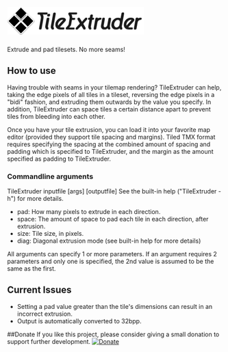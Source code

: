 ![](extruder_title.png) 
================
Extrude and pad tilesets.  No more seams!

## How to use
  Having trouble with seams in your tilemap rendering?  TileExtruder can help, taking the edge pixels of all tiles in a tileset, reversing the edge pixels in a "bidi" fashion, and extruding them outwards by the value you specify.  In addition, TileExtruder can space tiles a certain distance apart to prevent tiles from bleeding into each other.
  
  Once you have your tile extrusion, you can load it into your favorite map editor (provided they support tile spacing and margins).  Tiled TMX format requires specifying the spacing at the combined amount of spacing and padding which is specified to TileExtruder, and the margin as the amount specified as padding to TileExtruder.
  
### Commandline arguments
TileExtruder inputfile [args] [outputfile]
See the built-in help ("TileExtruder -h") for more details.
* pad:  How many pixels to extrude in each direction.
* space:  The amount of space to pad each tile in each direction, after extrusion.
* size:  Tile size, in pixels.
* diag:  Diagonal extrusion mode (see built-in help for more details)

All arguments can specify 1 or more parameters.  If an argument requires 2 parameters and only one is specified, the 2nd value is assumed to be the same as the first.

## Current Issues
* Setting a pad value greater than the tile's dimensions can result in an incorrect extrusion.
* Output is automatically converted to 32bpp.


##Donate
If you like this project, please consider giving a small donation to support further development.
[![Donate](https://www.paypalobjects.com/en_US/i/btn/btn_donate_LG.gif)](https://www.paypal.com/cgi-bin/webscr?cmd=_donations&business=RHZMPB4RL3T82&lc=US&item_name=Nobu%27s%20Monkey%2dX%20projects&currency_code=USD&bn=PP%2dDonationsBF%3abtn_donate_LG%2egif%3aNonHosted)
